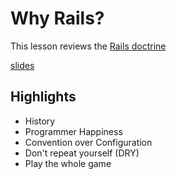 # Why Rails?
This lesson reviews the [Rails doctrine](https://rubyonrails.org/doctrine)


[slides](https://dpi-tta-slides.github.io/sdf-why-rails)

## Highlights
- History
- Programmer Happiness
- Convention over Configuration
- Don't repeat yourself (DRY)
- Play the whole game
